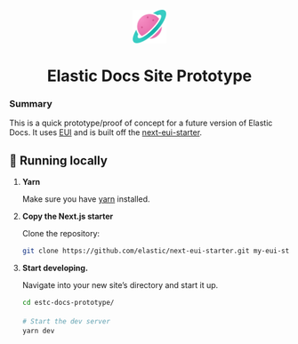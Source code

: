 <p align="center">
  <img src="src/images/docs-logo.png" width="60"  alt="Elastic Logo"/>
</p>

<h1 align="center">
  Elastic Docs Site Prototype
</h1>

### Summary
This is a quick prototype/proof of concept for a future version of Elastic Docs. It uses [EUI](https://github.com/elastic/eui) and is built off the [next-eui-starter](https://codesandbox.io/s/github/elastic/next-eui-starter).


## 🚀 Running locally

1.  **Yarn**

    Make sure you have [yarn](https://yarnpkg.com/) installed.

1.  **Copy the Next.js starter**

    Clone the repository:

    ```sh
    git clone https://github.com/elastic/next-eui-starter.git my-eui-starter
    ```

1.  **Start developing.**

    Navigate into your new site’s directory and start it up.

    ```sh
    cd estc-docs-prototype/

    # Start the dev server
    yarn dev
    ```
